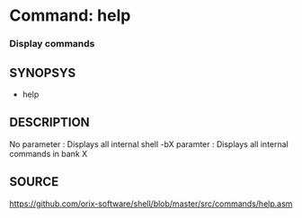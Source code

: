 # Command: help

### Display commands

## SYNOPSYS
+ help

## DESCRIPTION
No parameter : Displays all internal shell
-bX paramter : Displays all internal commands in bank X

## SOURCE
https://github.com/orix-software/shell/blob/master/src/commands/help.asm
